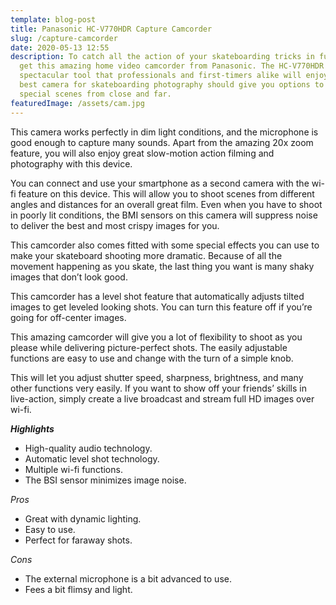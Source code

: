 ```yaml
---
template: blog-post
title: Panasonic HC-V770HDR Capture Camcorder
slug: /capture-camcorder
date: 2020-05-13 12:55
description: To catch all the action of your skateboarding tricks in full HD,
  get this amazing home video camcorder from Panasonic. The HC-V770HDR is a
  spectacular tool that professionals and first-timers alike will enjoy. The
  best camera for skateboarding photography should give you options to capture
  special scenes from close and far.
featuredImage: /assets/cam.jpg
---
```

<!--StartFragment-->

This camera works perfectly in dim light conditions, and the microphone is good enough to capture many sounds. Apart from the amazing 20x zoom feature, you will also enjoy great slow-motion action filming and photography with this device.

You can connect and use your smartphone as a second camera with the wi-fi feature on this device. This will allow you to shoot scenes from different angles and distances for an overall great film. Even when you have to shoot in poorly lit conditions, the BMI sensors on this camera will suppress noise to deliver the best and most crispy images for you.

This camcorder also comes fitted with some special effects you can use to make your skateboard shooting more dramatic. Because of all the movement happening as you skate, the last thing you want is many shaky images that don’t look good.

This camcorder has a level shot feature that automatically adjusts tilted images to get leveled looking shots. You can turn this feature off if you’re going for off-center images.

This amazing camcorder will give you a lot of flexibility to shoot as you please while delivering picture-perfect shots. The easily adjustable functions are easy to use and change with the turn of a simple knob.

This will let you adjust shutter speed, sharpness, brightness, and many other functions very easily. If you want to show off your friends’ skills in live-action, simply create a live broadcast and stream full HD images over wi-fi.

***Highlights***

* High-quality audio technology.
* Automatic level shot technology.
* Multiple wi-fi functions.
* The BSI sensor minimizes image noise.

*Pros*

* Great with dynamic lighting.
* Easy to use.
* Perfect for faraway shots.

*Cons*

* The external microphone is a bit advanced to use.
* Fees a bit flimsy and light.

<!--EndFragment-->